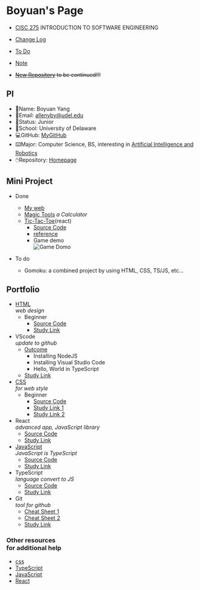 # Boyuan's Page

- [CISC 275](https://catalog.udel.edu/preview_course_nopop.php?catoid=47&coid=273278) INTRODUCTION TO SOFTWARE ENGINEERING
- [Change Log](https://github.com/boyuan1228/boyuan1228.github.io/blob/main/Required%20New%20Sections/Change%20Log.md)
- [To Do](https://github.com/boyuan1228/boyuan1228.github.io/blob/main/Required%20New%20Sections/To%20Do.md)
- [Note](https://github.com/boyuan1228/boyuan1228.github.io/blob/main/Required%20New%20Sections/Note.md)

- ~~[New Repository](https://github.com/boyuan1228/react_app_boyuan.github.io) to be continued!!!~~

## PI

- 📛Name: Boyuan Yang
- 📧Email: allenyby@udel.edu
- 👨Status: Junior
- 🏫School: University of Delaware
- 💻GitHub: [MyGitHub](https://github.com/boyuan1228)
- ⌨️Major: Computer Science, BS, interesting in [Artificial Intelligence and Robotics](https://www.cis.udel.edu/research/artificial-intelligence/)
- 🖱️Repository: [Homepage](https://github.com/boyuan1228/boyuan1228.github.io/blob/main/README.md)

## Mini Project

- Done
  - [My web](https://boyuan1228.github.io/Achievements/boyuanpages.html)
  - [Magic Tools](https://boyuan1228.github.io/Achievements/JS/index.html) _a Calculator_
  - [Tic-Tac-Toe](https://en.wikipedia.org/wiki/Tic-tac-toe)(react)
    - [Source Code](https://github.com/boyuan1228/boyuan1228.github.io/tree/main/app)
    - [reference](https://codepen.io/gaearon/pen/gWWZgR?editors=0010)
    - Game demo <br /> ![Game Domo](https://boyuan1228.github.io/app/ttt.gif)

- To do
  - Gomoku: a combined project by using HTML, CSS, TS/JS, etc...

## Portfolio

- [HTML](https://boyuan1228.github.io/Achievements/boyuanpages.html) <br> _web design_
  - Beginner
    - [Source Code](https://github.com/boyuan1228/boyuan1228.github.io/blob/main/Achievements/boyuanpages.html)
    - [Study Link](https://htmldog.com/guides/html/)
- VScode <br> _update to github_
  - [Outcome](https://github.com/boyuan1228/boyuan1228.github.io/blob/main/Achievements/VScode.png)
    - Installing NodeJS
    - Installing Visual Studio Code
    - Hello, World in TypeScript
  - [Study Link](https://neu-se.github.io/CS4530-CS5500-Spring-2021/tutorials/week1-getting-started)
- [CSS](https://boyuan1228.github.io/Achievements/htmlWcss/index.html) <br> _for web style_
  - Beginner
    - [Source Code](https://github.com/boyuan1228/boyuan1228.github.io/blob/main/Achievements/htmlWcss/style.css)
    - [Study Link 1](https://htmldog.com/guides/css/)
    - [Study Link 2](https://www.bilibili.com/video/BV1rK4y1W7XZ?p=3&spm_id_from=pageDriver)
- React <br>_advanced app, JavaScript library_
  - [Source Code](https://github.com/boyuan1228/boyuan1228.github.io/tree/main/ta-trainer-010)
  - [Study Link](https://reactjs.org/tutorial/tutorial.html)
- [JavaScript](https://boyuan1228.github.io/Achievements/JS/index.html) <br> _JavaScript is TypeScript_
  - [Source Code](https://github.com/boyuan1228/boyuan1228.github.io/blob/main/Achievements/JS/index.html)
  - [Study Link](https://htmldog.com/guides/javascript/)
- TypeScript <br> _language convert to JS_
  - [Source Code](https://github.com/boyuan1228/boyuan1228.github.io/blob/main/Achievements/TypeS/index.ts)
  - [Study Link](https://www.typescriptlang.org/docs/handbook/typescript-in-5-minutes.html)
- Git <br>_tool for github_
  - [Cheat Sheet 1](https://about.gitlab.com/images/press/git-cheat-sheet.pdf)
  - [Cheat Sheet 2](https://confluence.atlassian.com/bitbucketserver/basic-git-commands-776639767.html)
  - [Study Link](https://www.atlassian.com/git/tutorials/git-bash)

### Other resources <br> for additional help

- [css](https://www.bilibili.com/video/BV1rK4y1W7XZ)
- [TypeScript](https://www.bilibili.com/video/BV1Xi4y1w7Ve)
- [JavaScript](https://www.bilibili.com/video/BV13b411H7LR)
- [React](https://www.bilibili.com/video/BV1Sb411P79t)
